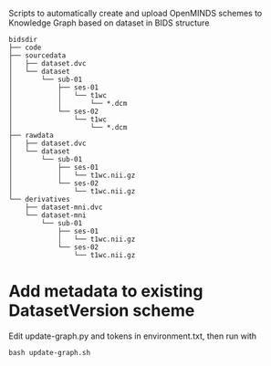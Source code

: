 Scripts to automatically create and upload OpenMINDS schemes to Knowledge Graph based on dataset in BIDS structure

```
bidsdir
├── code
├── sourcedata
│   ├── dataset.dvc
│   └── dataset
│       └── sub-01
│           ├── ses-01
│           │   └── t1wc
│           │       └── *.dcm
│           └── ses-02
│               └── t1wc
│                   └── *.dcm
├── rawdata
│   ├── dataset.dvc
│   └── dataset
│       └── sub-01
│           ├── ses-01
│           │   └── t1wc.nii.gz
│           └── ses-02
│               └── t1wc.nii.gz
└── derivatives
    ├── dataset-mni.dvc
    └── dataset-mni
        └── sub-01
            ├── ses-01
            │   └── t1wc.nii.gz
            └── ses-02
                └── t1wc.nii.gz
```
# Add metadata to existing DatasetVersion scheme
Edit update-graph.py and tokens in environment.txt, then run with
```
bash update-graph.sh
```
